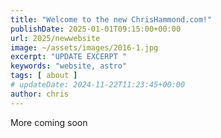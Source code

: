 ```yaml
---
title: "Welcome to the new ChrisHammond.com!"
publishDate: 2025-01-01T09:15:00+00:00
url: 2025/newwebsite
image: ~/assets/images/2016-1.jpg
excerpt: "UPDATE EXCERPT "
keywords: "website, astro"
tags: [ about ]
# updateDate: 2024-11-22T11:23:45+00:00
author: chris
---
```

More coming soon
